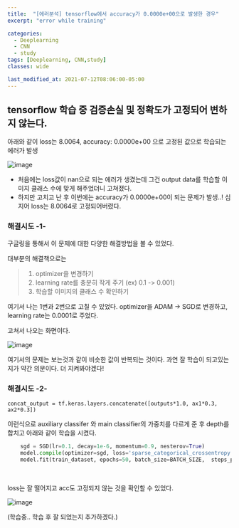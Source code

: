 ```yaml
---
title:  "[에러분석] tensorflow에서 accuracy가 0.0000e+00으로 발생한 경우"
excerpt: "error while training"

categories:
  - Deeplearning
  - CNN
  - study
tags: [Deeplearning, CNN,study]
classes: wide

last_modified_at: 2021-07-12T08:06:00-05:00
---
```


## tensorflow 학습 중 검증손실 및 정확도가 고정되어 변하지 않는다.

아래와 같이 loss는 8.0064, accuracy: 0.0000e+00 으로 고정된 값으로 학습되는 에러가 발생

![image](https://user-images.githubusercontent.com/53431568/124251328-c433bb00-db60-11eb-88de-b18e2f65375c.png)


- 처음에는 loss값이 nan으로 되는 에러가 생겼는데 그건 output data를 학습할 이미지 클래스 수에 맞게 해주었더니 고쳐졌다.
- 하지만 고치고 난 후 이번에는 accuracy가 0.0000e+00이 되는 문제가 발생..! 심지어 loss는 8.0064로 고정되어버렸다.


### 해결시도 -1-

구글링을 통해서 이 문제에 대한 다양한 해결방법을 볼 수 있었다.

대부분의 해결책으로는
> 1. optimizer을 변경하기
> 2. learning rate를 충분히 작게 주기 (ex) 0.1 -> 0.001)
> 3. 학습할 이미지의 클래스 수 확인하기

여기서 나는 1번과 2번으로 고칠 수 있었다. optimizer을 ADAM -> SGD로 변경하고, learning rate는 0.0001로 주었다.

고쳐서 나오는 화면이다.

![image](https://user-images.githubusercontent.com/53431568/125307875-675bb000-e36b-11eb-89ef-09d41897e9d0.png)

여기서의 문제는 보는것과 같이 비슷한 값이 반복되는 것이다. 과연 잘 학습이 되고있는지가 약간 의문이다. 더 지켜봐야겠다!

### 해결시도 -2-

```concat_output = tf.keras.layers.concatenate([outputs*1.0, ax1*0.3, ax2*0.3])```

이런식으로 auxiliary classifer 와 main classifier의 가중치를 다르게 준 후 depth를 합치고 아래와 같이 학습을 시켰다.

```python
    sgd = SGD(lr=0.1, decay=1e-6, momentum=0.9, nesterov=True)
    model.compile(optimizer=sgd, loss='sparse_categorical_crossentropy', metrics=['acc'])
    model.fit(train_dataset, epochs=50, batch_size=BATCH_SIZE,  steps_per_epoch=steps_per_epoch, callbacks=callbacks)
```

<br>

loss는 잘 떨어지고 acc도 고정되지 않는 것을 확인할 수 있었다. 

![image](https://user-images.githubusercontent.com/53431568/125310471-92df9a00-e36d-11eb-868d-a71c36fe0f65.png)


(학습중.. 학습 후 잘 되었는지 추가하겠다.)
